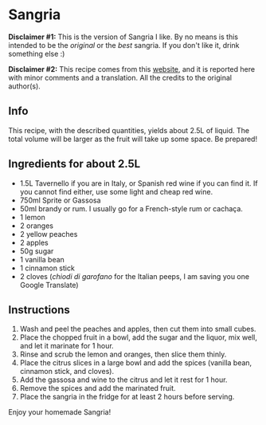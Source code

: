 # Sangria

**Disclaimer #1:** This is the version of Sangria I like. By no means is this intended to be the _original_ or the _best_ sangria. If you don't like it, drink something else :)

**Disclaimer #2:** This recipe comes from this [website](https://www.misya.info/ricetta/sangria.htm), and it is reported here with minor comments and a translation. All the credits to the original author(s).

## Info
This recipe, with the described quantities, yields about 2.5L of liquid. The total volume will be larger as the fruit will take up some space. Be prepared!

## Ingredients for about 2.5L
- 1.5L Tavernello if you are in Italy, or Spanish red wine if you can find it. If you cannot find either, use some light and cheap red wine.
- 750ml Sprite or Gassosa
- 50ml brandy or rum. I usually go for a French-style rum or cachaça.
- 1 lemon
- 2 oranges
- 2 yellow peaches
- 2 apples
- 50g sugar
- 1 vanilla bean
- 1 cinnamon stick
- 2 cloves (_chiodi di garofano_ for the Italian peeps, I am saving you one Google Translate)

## Instructions

1. Wash and peel the peaches and apples, then cut them into small cubes.
2. Place the chopped fruit in a bowl, add the sugar and the liquor, mix well, and let it marinate for 1 hour.
3. Rinse and scrub the lemon and oranges, then slice them thinly.
4. Place the citrus slices in a large bowl and add the spices (vanilla bean, cinnamon stick, and cloves).
5. Add the gassosa and wine to the citrus and let it rest for 1 hour.
6. Remove the spices and add the marinated fruit.
7. Place the sangria in the fridge for at least 2 hours before serving.

Enjoy your homemade Sangria!
